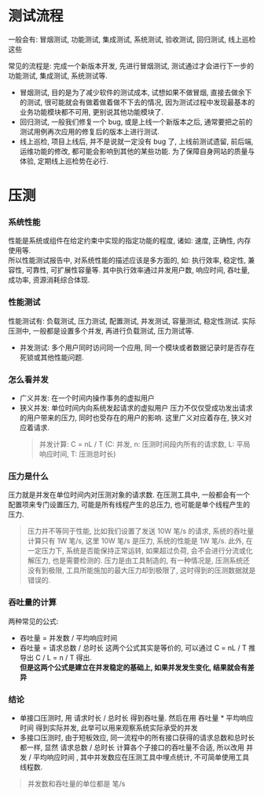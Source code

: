 # 测试流程

一般会有: 冒烟测试, 功能测试, 集成测试, 系统测试, 验收测试, 回归测试, 线上巡检这些

常见的流程是: 完成一个新版本开发, 先进行冒烟测试, 测试通过才会进行下一步的功能测试, 集成测试, 系统测试等.

- 冒烟测试, 目的是为了减少软件的测试成本, 试想如果不做冒烟, 直接去做余下的测试, 很可能就会有做着做着做不下去的情况, 因为测试过程中发现最基本的业务功能模块都不可用, 更别说其他功能模块了.
- 回归测试, 一般我们修复一个 bug, 或是上线一个新版本之后, 通常要把之前的测试用例再次应用的修复后的版本上进行测试.
- 线上巡检, 项目上线后, 并不是说就一定没有 bug 了, 上线前测试遗留, 前后端, 运维功能的修改, 都可能会影响到其他的某些功能. 为了保障自身网站的质量与体验, 定期线上巡检势在必行.

# 压测

### 系统性能

性能是系统或组件在给定约束中实现的指定功能的程度, 诸如: 速度, 正确性, 内存使用等. <br />
所以性能测试报告中, 对系统性能的描述应该是多方面的, 如: 执行效率, 稳定性, 兼容性, 可靠性, 可扩展性容量等. 其中执行效率通过并发用户数, 响应时间, 吞吐量, 成功率, 资源消耗综合体现.

### 性能测试

性能测试有: 负载测试, 压力测试, 配置测试, 并发测试, 容量测试, 稳定性测试. 实际压测中, 一般都是设置多个并发, 再进行负载测试, 压力测试等.

- 并发测试: 多个用户同时访问同一个应用, 同一个模块或者数据记录时是否存在死锁或其他性能问题.

### 怎么看并发

- 广义并发: 在一个时间内操作事务的虚拟用户
- 狭义并发: 单位时间内向系统发起请求的虚拟用户
  压力不仅仅受成功发出请求的用户带来的压力, 同时也受存在的用户的影响. 这里广义对应着存在, 狭义对应着请求.
  > 并发计算: C = nL / T (C: 并发, n: 压测时间段内所有的请求数, L: 平局响应时间, T: 压测总时长)

### 压力是什么

压力就是并发在单位时间内对压测对象的请求数. 在压测工具中, 一般都会有一个配置项来专门设置压力, 可能是所有线程产生的总压力, 也可能是单个线程产生的压力.

> 压力并不等同于性能, 比如我们设置了发送 10W 笔/s 的请求, 系统的吞吐量计算只有 1W 笔/s, 这里 10W 笔/s 是压力, 系统的性能是 1W 笔/s. 此外, 在一定压力下, 系统是否能保持正常运转, 如果超过负荷, 会不会进行分流或化解压力, 也是需要检测的.
> 压力是由工具制造的, 有一种情况是, 压测系统还没有到极限, 工具所能施加的最大压力却到极限了, 这时得到的压测数据就是错误的.

### 吞吐量的计算

两种常见的公式:

- 吞吐量 = 并发数 / 平均响应时间
- 吞吐量 = 请求总数 / 总时长
  这两个公式其实是等价的, 可以通过 C = nL / T 推导出 C / L = n / T 得出. <br />
  **但是这两个公式是建立在并发稳定的基础上, 如果并发发生变化, 结果就会有差异**

### 结论

- 单接口压测时, 用 请求时长 / 总时长 得到吞吐量. 然后在用 吞吐量 \* 平均响应时间 得到实际并发, 此举可以用来观察系统实际承受的并发
- 多接口压测时, 由于短板效应, 同一流程中的所有接口获得的请求总数和总时长都一样, 显然 请求总数 / 总时长 计算各个子接口的吞吐量不合适, 所以改用 并发 / 平均响应时间 , 其中并发数应在压测工具中埋点统计, 不可简单使用工具线程数.

> 并发数和吞吐量的单位都是 笔/s
